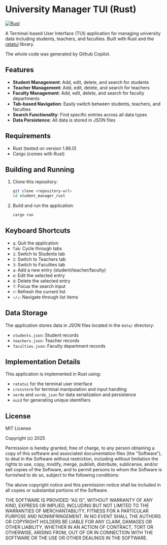 # University Manager TUI (Rust)

[![Rust](https://github.com/SpeedSX/university-manager-tui-rust/actions/workflows/rust.yml/badge.svg)](https://github.com/SpeedSX/university-manager-tui-rust/actions/workflows/rust.yml)

A Terminal-based User Interface (TUI) application for managing university data including students, teachers, and faculties. Built with Rust and the [ratatui](https://github.com/ratatui-org/ratatui) library.

The whole code was generated by Github Copilot.

## Features

- **Student Management**: Add, edit, delete, and search for students
- **Teacher Management**: Add, edit, delete, and search for teachers
- **Faculty Management**: Add, edit, delete, and search for faculty departments
- **Tab-based Navigation**: Easily switch between students, teachers, and faculties
- **Search Functionality**: Find specific entries across all data types
- **Data Persistence**: All data is stored in JSON files

## Requirements

- Rust (tested on version 1.86.0)
- Cargo (comes with Rust)

## Building and Running

1. Clone this repository:
   ```bash
   git clone <repository-url>
   cd student_manager_rust
   ```

2. Build and run the application:
   ```bash
   cargo run
   ```

## Keyboard Shortcuts

- `q`: Quit the application
- `Tab`: Cycle through tabs
- `1`: Switch to Students tab
- `2`: Switch to Teachers tab
- `3`: Switch to Faculties tab
- `a`: Add a new entry (student/teacher/faculty)
- `e`: Edit the selected entry
- `d`: Delete the selected entry
- `f`: Focus the search input
- `r`: Refresh the current list
- `↑/↓`: Navigate through list items

## Data Storage

The application stores data in JSON files located in the `data/` directory:
- `students.json`: Student records
- `teachers.json`: Teacher records
- `faculties.json`: Faculty department records

## Implementation Details

This application is implemented in Rust using:
- `ratatui` for the terminal user interface
- `crossterm` for terminal manipulation and input handling
- `serde` and `serde_json` for data serialization and persistence
- `uuid` for generating unique identifiers

## License

MIT License

Copyright (c) 2025

Permission is hereby granted, free of charge, to any person obtaining a copy
of this software and associated documentation files (the "Software"), to deal
in the Software without restriction, including without limitation the rights
to use, copy, modify, merge, publish, distribute, sublicense, and/or sell
copies of the Software, and to permit persons to whom the Software is
furnished to do so, subject to the following conditions:

The above copyright notice and this permission notice shall be included in all
copies or substantial portions of the Software.

THE SOFTWARE IS PROVIDED "AS IS", WITHOUT WARRANTY OF ANY KIND, EXPRESS OR
IMPLIED, INCLUDING BUT NOT LIMITED TO THE WARRANTIES OF MERCHANTABILITY,
FITNESS FOR A PARTICULAR PURPOSE AND NONINFRINGEMENT. IN NO EVENT SHALL THE
AUTHORS OR COPYRIGHT HOLDERS BE LIABLE FOR ANY CLAIM, DAMAGES OR OTHER
LIABILITY, WHETHER IN AN ACTION OF CONTRACT, TORT OR OTHERWISE, ARISING FROM,
OUT OF OR IN CONNECTION WITH THE SOFTWARE OR THE USE OR OTHER DEALINGS IN THE
SOFTWARE.